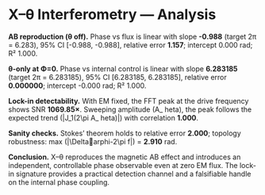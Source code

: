# X–θ Interferometry — Analysis

**AB reproduction (θ off).** Phase vs flux is linear with slope **-0.988** (target 2π = 6.283),
95% CI [-0.988, -0.988],
relative error **1.157**; intercept 0.000 rad; R² 1.000.

**θ-only at Φ=0.** Phase vs internal control is linear with slope **6.283185** (target 2π = 6.283185),
95% CI [6.283185, 6.283185],
relative error **0.000000**; intercept -0.000 rad; R² 1.000.

**Lock-in detectability.** With EM fixed, the FFT peak at the drive frequency shows SNR **1069.85×**.
Sweeping amplitude \(A_	heta\), the peak follows the expected trend \(|J_1(2\pi A_	heta)|\) with correlation **1.000**.

**Sanity checks.** Stokes’ theorem holds to relative error **2.000**; topology robustness: max \(|\Deltaarphi-2\pi f|\) = **2.910** rad.

**Conclusion.** X–θ reproduces the magnetic AB effect and introduces an independent, controllable phase observable even at zero EM flux.
The lock-in signature provides a practical detection channel and a falsifiable handle on the internal phase coupling.
